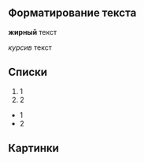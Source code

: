 ## Форматирование текста

**жирный** текст

*курсив* текст

## Списки

1. 1
2. 2

* 1
* 2

## Картинки